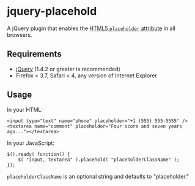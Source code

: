 # jquery-placehold
A jQuery plugin that enables the [HTML5 `placeholder` attribute](http://www.w3.org/TR/html5/common-input-element-attributes.html#the-placeholder-attribute) in all browsers.


## Requirements
* [jQuery](http://jquery.com/) (1.4.2 or greater is recommended)
* Firefox < 3.7, Safari < 4, any version of Internet Explorer


## Usage
In your HTML:

	<input type="text" name="phone" placeholder="+1 (555) 555-5555" />
	<textarea name="comment" placeholder="Four score and seven years ago..."></textarea>

In your JavaScript:

	$().ready( function() {
		$( "input, textarea" ).placehold( "placeholderClassName" );
	});

`placeholderClassName` is an optional string and defaults to "placeholder."